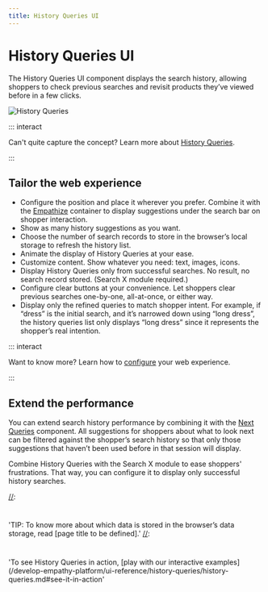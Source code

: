 ```yaml
---
title: History Queries UI
---
```


# History Queries UI

The History Queries UI component displays the search history, allowing shoppers to check previous
searches and revisit products they’ve viewed before in a few clicks.

![History Queries](/assets/media/xcomponents_func_historyqueries.gif)

::: interact

Can't quite capture the concept? Learn more about
[History Queries](../features/history-queries-overview.md).

:::

## Tailor the web experience

- Configure the position and place it wherever you prefer. Combine it with the
  [Empathize](empathize.md) container to display suggestions under the search bar on shopper
  interaction.
- Show as many history suggestions as you want.
- Choose the number of search records to store in the browser’s local storage to refresh the history
  list.
- Animate the display of History Queries at your ease.
- Customize content. Show whatever you need: text, images, icons.
- Display History Queries only from successful searches. No result, no search record stored. (Search
  X module required.)
- Configure clear buttons at your convenience. Let shoppers clear previous searches one-by-one,
  all-at-once, or either way.
- Display only the refined queries to match shopper intent. For example, if “dress” is the initial
  search, and it’s narrowed down using “long dress”, the history queries list only displays “long
  dress” since it represents the shopper’s real intention.

::: interact

Want to know more? Learn how to [configure](/develop-empathy-platform/ui-reference/) your web
experience.

:::

## Extend the performance

You can extend search history performance by combining it with the [Next Queries](next-queries.md)
component. All suggestions for shoppers about what to look next can be filtered against the
shopper’s search history so that only those suggestions that haven’t been used before in that
session will display.

[//]: # 'Link only when available to Search module page in UI reference'

Combine History Queries with the Search X module to ease shoppers' frustrations. That way, you can
configure it to display only successful history searches.

[//]:
  #
  'TIP: To know more about which data is stored in the browser’s data storage, read [page title to be defined].'
[//]:
  #
  'To see History Queries in action, [play with our interactive examples](/develop-empathy-platform/ui-reference/history-queries/history-queries.md#see-it-in-action'
